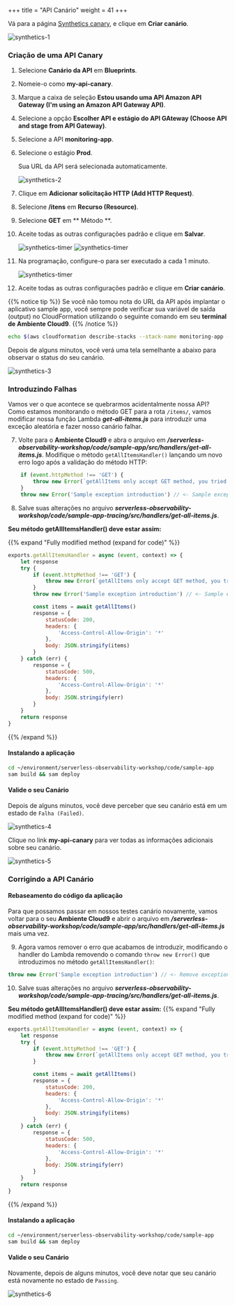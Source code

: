 +++
title = "API Canário"
weight = 41
+++

Vá para a página [Synthetics canary](https://console.aws.amazon.com/cloudwatch/home?#synthetics:canary/list), e clique em  **Criar canário**.

![synthetics-1](/images/synthetics1.pt.png)

### Criação de uma API Canary

1. Selecione **Canário da API** em **Blueprints**.
1. Nomeie-o como **my-api-canary**.
1. Marque a caixa de seleção **Estou usando uma API Amazon API Gateway (I'm using an Amazon API Gateway API)**.
1. Selecione a opção **Escolher API e estágio do API GAteway (Choose API and stage from API Gateway)**.
1. Selecione a API **monitoring-app**.
1. Selecione o estágio **Prod**.

    Sua URL da API será selecionada automaticamente.

    ![synthetics-2](/images/synthetics2.png)

1. Clique em **Adicionar solicitação HTTP (Add HTTP Request)**.
1. Selecione **/itens** em **Recurso (Resource)**.
1. Selecione **GET** em ** Método **.
1. Aceite todas as outras configurações padrão e clique em **Salvar**.

    ![synthetics-timer](/images/synthetics_http_request.png)
    ![synthetics-timer](/images/synthetics_http_request_1.png)

1. Na programação, configure-o para ser executado a cada 1 minuto.

    ![synthetics-timer](/images/synthetics_timer.png)

1. Aceite todas as outras configurações padrão e clique em **Criar canário**.

{{% notice tip %}}
Se você não tomou nota do URL da API após implantar o aplicativo sample app, você sempre pode verificar sua variável de saída (output) no CloudFormation utilizando o seguinte comando em seu **terminal de Ambiente Cloud9**.
{{% /notice %}}

```sh
echo $(aws cloudformation describe-stacks --stack-name monitoring-app --output json | jq '.Stacks[].Outputs[] | select(.OutputKey=="ApiUrl") | .OutputValue' | sed -e 's/^"//'  -e 's/"$//')
```

Depois de alguns minutos, você verá uma tela semelhante a abaixo para observar o status do seu canário.

![synthetics-3](/images/synthetics3.png)

### Introduzindo Falhas

Vamos ver o que acontece se quebrarmos acidentalmente nossa API? Como estamos monitorando o método GET para a rota `/items/`, vamos modificar nossa função Lambda ***get-all-items.js*** para introduzir uma exceção aleatória e fazer nosso canário falhar.

7. Volte para o **Ambiente Cloud9** e abra o arquivo em ***/serverless-observability-workshop/code/sample-app/src/handlers/get-all-items.js***. Modifique o método `getAllItemsHandler()` lançando um novo erro logo após a validação do método HTTP:

```javascript
    if (event.httpMethod !== 'GET') {
        throw new Error(`getAllItems only accept GET method, you tried: ${event.httpMethod}`)
    }
    throw new Error('Sample exception introduction') // <- Sample exception throw 
```

8. Salve suas alterações no arquivo ***serverless-observability-workshop/code/sample-app-tracing/src/handlers/get-all-items.js***.

**Seu método getAllItemsHandler() deve estar assim:**

{{% expand "Fully modified method (expand for code)" %}}
```javascript
exports.getAllItemsHandler = async (event, context) => {
    let response
    try {
        if (event.httpMethod !== 'GET') {
            throw new Error(`getAllItems only accept GET method, you tried: ${event.httpMethod}`)
        }
        throw new Error('Sample exception introduction') // <- Sample exception throw 

        const items = await getAllItems()
        response = {
            statusCode: 200,
            headers: {
                'Access-Control-Allow-Origin': '*'
            },
            body: JSON.stringify(items)
        }
    } catch (err) {
        response = {
            statusCode: 500,
            headers: {
                'Access-Control-Allow-Origin': '*'
            },
            body: JSON.stringify(err)
        }
    }
    return response
}
```
{{% /expand  %}}


#### Instalando a aplicação

```sh
cd ~/environment/serverless-observability-workshop/code/sample-app
sam build && sam deploy
```

#### Valide o seu Canário

Depois de alguns minutos, você deve perceber que seu canário está em um estado de `Falha (Failed)`.
 
![synthetics-4](/images/synthetics4.png)

Clique no link **my-api-canary** para ver todas as informações adicionais sobre seu canário.

![synthetics-5](/images/synthetics5.png)

### Corrigindo a API Canário

#### Rebaseamento do código da aplicação

Para que possamos passar em nossos testes canário novamente, vamos voltar para o seu **Ambiente Cloud9** e abrir o arquivo em ***/serverless-observability-workshop/code/sample-app/src/handlers/get-all-items.js*** mais uma vez.

9. Agora vamos remover o erro que acabamos de introduzir, modificando o handler do Lambda removendo o comando `throw new Error()` que introduzimos no método `getAllItemsHandler()`:

```javascript
throw new Error('Sample exception introduction') // <- Remove exception throw 
```

10. Salve suas alterações no arquivo ***serverless-observability-workshop/code/sample-app-tracing/src/handlers/get-all-items.js***.

**Seu método getAllItemsHandler() deve estar assim:**
{{% expand "Fully modified method (expand for code)" %}}
```javascript
exports.getAllItemsHandler = async (event, context) => {
    let response
    try {
        if (event.httpMethod !== 'GET') {
            throw new Error(`getAllItems only accept GET method, you tried: ${event.httpMethod}`)
        }

        const items = await getAllItems()
        response = {
            statusCode: 200,
            headers: {
                'Access-Control-Allow-Origin': '*'
            },
            body: JSON.stringify(items)
        }
    } catch (err) {
        response = {
            statusCode: 500,
            headers: {
                'Access-Control-Allow-Origin': '*'
            },
            body: JSON.stringify(err)
        }
    }
    return response
}
```
{{% /expand  %}}

#### Instalando a aplicação

```sh
cd ~/environment/serverless-observability-workshop/code/sample-app
sam build && sam deploy
```

#### Valide o seu Canário

Novamente, depois de alguns minutos, você deve notar que seu canário está novamente no estado de `Passing`.

![synthetics-6](/images/synthetics6.png)
